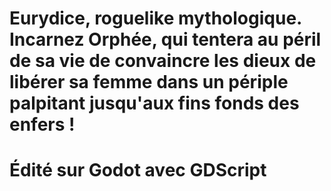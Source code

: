 # Eurydice, roguelike mythologique. Incarnez Orphée, qui tentera au péril de sa vie de convaincre les dieux de libérer sa femme dans un périple palpitant jusqu'aux fins fonds des enfers !

# Édité sur Godot avec GDScript